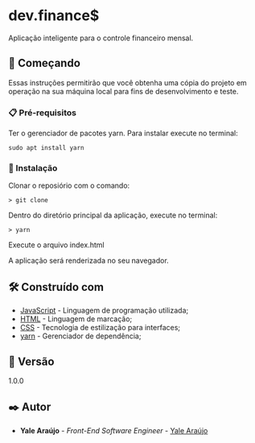 # dev.finance$

Aplicação inteligente para o controle financeiro mensal.

## 🚀 Começando

Essas instruções permitirão que você obtenha uma cópia do projeto em operação na sua máquina local para fins de desenvolvimento e teste.

### 📋 Pré-requisitos

Ter o gerenciador de pacotes yarn. Para instalar execute no terminal:

```
sudo apt install yarn
```

### 🔧 Instalação

Clonar o reposiório com o comando:

```
> git clone
```

Dentro do diretório principal da aplicação, execute no terminal:

```
> yarn
```
Execute o arquivo index.html

A aplicação será renderizada no seu navegador.

## 🛠️ Construído com

* [JavaScript](https://www.javascript.com/) - Linguagem de programação utilizada;
* [HTML](https://developer.mozilla.org/pt-BR/docs/Web/HTML) - Linguagem de marcação;
* [CSS](https://developer.mozilla.org/pt-BR/docs/Web/CSS) - Tecnologia de estilização para interfaces;
* [yarn](https://yarnpkg.com/) - Gerenciador de dependência;

## 📌 Versão

1.0.0

## ✒️ Autor

* **Yale Araújo** - *Front-End Software Engineer* - [Yale Araújo](https://github.com/yale1995)

